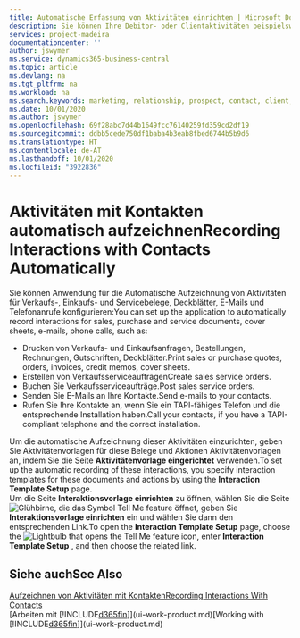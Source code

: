 ```yaml
---
title: Automatische Erfassung von Aktivitäten einrichten | Microsoft Docs
description: Sie können Ihre Debitor- oder Clientaktivitäten beispielsweise Verkaufs-, Einkaufs- und Servicebelege oder Telefongespräche automatisch speichern.
services: project-madeira
documentationcenter: ''
author: jswymer
ms.service: dynamics365-business-central
ms.topic: article
ms.devlang: na
ms.tgt_pltfrm: na
ms.workload: na
ms.search.keywords: marketing, relationship, prospect, contact, client, customer
ms.date: 10/01/2020
ms.author: jswymer
ms.openlocfilehash: 69f28abc7d44b1649fcc76140259fd359cd2df19
ms.sourcegitcommit: ddbb5cede750df1baba4b3eab8fbed6744b5b9d6
ms.translationtype: HT
ms.contentlocale: de-AT
ms.lasthandoff: 10/01/2020
ms.locfileid: "3922836"
---
```

# <a name="recording-interactions-with-contacts-automatically"></a><span data-ttu-id="3d807-103">Aktivitäten mit Kontakten automatisch aufzeichnen</span><span class="sxs-lookup"><span data-stu-id="3d807-103">Recording Interactions with Contacts Automatically</span></span>
<span data-ttu-id="3d807-104">Sie können Anwendung für die Automatische Aufzeichnung von Aktivitäten für Verkaufs-, Einkaufs- und Servicebelege, Deckblätter, E-Mails und Telefonanrufe konfigurieren:</span><span class="sxs-lookup"><span data-stu-id="3d807-104">You can set up the application to automatically record interactions for sales, purchase and service documents, cover sheets, e-mails, phone calls, such as:</span></span>

* <span data-ttu-id="3d807-105">Drucken von Verkaufs- und Einkaufsanfragen, Bestellungen, Rechnungen, Gutschriften, Deckblätter.</span><span class="sxs-lookup"><span data-stu-id="3d807-105">Print sales or purchase quotes, orders, invoices, credit memos, cover sheets.</span></span>
* <span data-ttu-id="3d807-106">Erstellen von Verkaufsserviceaufträgen</span><span class="sxs-lookup"><span data-stu-id="3d807-106">Create sales service orders.</span></span>
* <span data-ttu-id="3d807-107">Buchen Sie Verkaufsserviceaufträge.</span><span class="sxs-lookup"><span data-stu-id="3d807-107">Post sales service orders.</span></span>
* <span data-ttu-id="3d807-108">Senden Sie E-Mails an Ihre Kontakte.</span><span class="sxs-lookup"><span data-stu-id="3d807-108">Send e-mails to your contacts.</span></span>
* <span data-ttu-id="3d807-109">Rufen Sie Ihre Kontakte an, wenn Sie ein TAPI-fähiges Telefon und die entsprechende Installation haben.</span><span class="sxs-lookup"><span data-stu-id="3d807-109">Call your contacts, if you have a TAPI-compliant telephone and the correct installation.</span></span>

<span data-ttu-id="3d807-110">Um die automatische Aufzeichnung dieser Aktivitäten einzurichten, geben Sie Aktivitätenvorlagen für diese Belege und Aktionen Aktivitätenvorlagen an, indem Sie die Seite **Aktivitätenvorlage eingerichtet** verwenden.</span><span class="sxs-lookup"><span data-stu-id="3d807-110">To set up the automatic recording of these interactions, you specify interaction templates for these documents and actions by using the **Interaction Template Setup** page.</span></span>  
<span data-ttu-id="3d807-111">Um die Seite **Interaktionsvorlage einrichten** zu öffnen, wählen Sie die Seite ![Glühbirne, die das Symbol Tell Me feature](media/ui-search/search_small.png "Tell Me-Funktion") öffnet, geben Sie **Interaktionsvorlage einrichten** ein und wählen Sie dann den entsprechenden Link.</span><span class="sxs-lookup"><span data-stu-id="3d807-111">To open the **Interaction Template Setup** page, choose the ![Lightbulb that opens the Tell Me feature](media/ui-search/search_small.png "Tell me what you want to do") icon, enter **Interaction Template Setup** , and then choose the related link.</span></span>

## <a name="see-also"></a><span data-ttu-id="3d807-112">Siehe auch</span><span class="sxs-lookup"><span data-stu-id="3d807-112">See Also</span></span>
[<span data-ttu-id="3d807-113">Aufzeichnen von Aktivitäten mit Kontakten</span><span class="sxs-lookup"><span data-stu-id="3d807-113">Recording Interactions With Contacts</span></span>](marketing-interactions.md)  
<span data-ttu-id="3d807-114">[Arbeiten mit [!INCLUDE[d365fin](includes/d365fin_md.md)]](ui-work-product.md)</span><span class="sxs-lookup"><span data-stu-id="3d807-114">[Working with [!INCLUDE[d365fin](includes/d365fin_md.md)]](ui-work-product.md)</span></span>  
